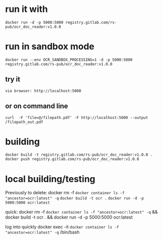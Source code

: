 
# run it with
`docker run -d -p 5000:5000 registry.gitlab.com/rs-pub/ocr_doc_reader:v1.0.0`

# run in sandbox mode
`docker run --env OCR_SANDBOX_PROCESSING=1 -d -p 5000:5000 registry.gitlab.com/rs-pub/ocr_doc_reader:v1.0.0`

## try it
`via browser: http://localhost:5000`

## or on command line
`curl  -F 'file=@/filepath.pdf' -F http://localhost:5000 --output /filepath_out.pdf`


# building
`docker build -t registry.gitlab.com/rs-pub/ocr_doc_reader:v1.0.0 .`
`docker push registry.gitlab.com/rs-pub/ocr_doc_reader:v1.0.0`


# local building/testing
Previously to delete: docker rm -f `docker container ls -f "ancestor=ocr:latest" -q`
`docker build -t ocr .`
`docker run -d -p 5000:5000 ocr:latest`

quick:
docker rm -f `docker container ls -f "ancestor=ocr:latest" -q` && docker build -t ocr . && docker run -d -p 5000:5000 ocr:latest

log into quickly
docker exec -it `docker container ls -f "ancestor=ocr:latest" -q` /bin/bash